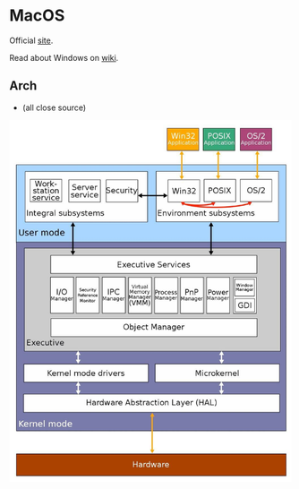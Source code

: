 # MacOS

Official [site](https://www.microsoft.com/en-us/windows).

Read about Windows on [wiki](https://en.wikipedia.org/wiki/Microsoft_Windows).

## Arch

- (all close source)

![arch](./win_arch.jpeg)
